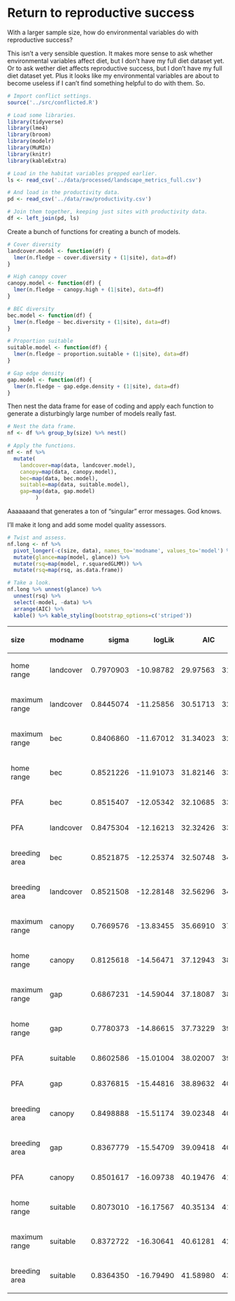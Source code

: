 Return to reproductive success
================

With a larger sample size, how do environmental variables do with
reproductive success?

This isn’t a very sensible question. It makes more sense to ask whether
environmental variables affect diet, but I don’t have my full diet
dataset yet. Or to ask wether diet affects reproductive success, but I
don’t have my full diet dataset yet. Plus it looks like my environmental
variables are about to become useless if I can’t find something helpful
to do with them. So.

``` r
# Import conflict settings.
source('../src/conflicted.R')

# Load some libraries.
library(tidyverse)
library(lme4)
library(broom)
library(modelr)
library(MuMIn)
library(knitr)
library(kableExtra)

# Load in the habitat variables prepped earlier.
ls <- read_csv('../data/processed/landscape_metrics_full.csv')

# And load in the productivity data.
pd <- read_csv('../data/raw/productivity.csv')

# Join them together, keeping just sites with productivity data.
df <- left_join(pd, ls)
```

<!-- The first interesting this is that there is, in fact, high overlap between the productivity data and the occupancy data. This is because Gravell doesn't actually have productivity data, so only TMC is missing occupancy. So that's a very, very fast analysis I can do. -->

Create a bunch of functions for creating a bunch of models.

``` r
# Cover diversity
landcover.model <- function(df) {
  lmer(n.fledge ~ cover.diversity + (1|site), data=df)
}

# High canopy cover
canopy.model <- function(df) {
  lmer(n.fledge ~ canopy.high + (1|site), data=df)
}

# BEC diversity
bec.model <- function(df) {
  lmer(n.fledge ~ bec.diversity + (1|site), data=df)
}

# Proportion suitable
suitable.model <- function(df) {
  lmer(n.fledge ~ proportion.suitable + (1|site), data=df)
}

# Gap edge density
gap.model <- function(df) {
  lmer(n.fledge ~ gap.edge.density + (1|site), data=df)
}
```

Then nest the data frame for ease of coding and apply each function to
generate a disturbingly large number of models really fast.

``` r
# Nest the data frame.
nf <- df %>% group_by(size) %>% nest()

# Apply the functions.
nf <- nf %>% 
  mutate(
    landcover=map(data, landcover.model),
    canopy=map(data, canopy.model),
    bec=map(data, bec.model),
    suitable=map(data, suitable.model),
    gap=map(data, gap.model)
         )
```

Aaaaaaand that generates a ton of “singular” error messages. God knows.

I’ll make it long and add some model quality assessors.

``` r
# Twist and assess.
nf.long <- nf %>% 
  pivot_longer(-c(size, data), names_to='modname', values_to='model') %>% 
  mutate(glance=map(model, glance)) %>% 
  mutate(rsq=map(model, r.squaredGLMM)) %>% 
  mutate(rsq=map(rsq, as.data.frame))

# Take a look.
nf.long %>% unnest(glance) %>% 
  unnest(rsq) %>% 
  select(-model, -data) %>% 
  arrange(AIC) %>% 
  kable() %>% kable_styling(bootstrap_options=c('striped'))
```

<table class="table table-striped" style="margin-left: auto; margin-right: auto;">

<thead>

<tr>

<th style="text-align:left;">

size

</th>

<th style="text-align:left;">

modname

</th>

<th style="text-align:right;">

sigma

</th>

<th style="text-align:right;">

logLik

</th>

<th style="text-align:right;">

AIC

</th>

<th style="text-align:right;">

BIC

</th>

<th style="text-align:right;">

deviance

</th>

<th style="text-align:right;">

df.residual

</th>

<th style="text-align:right;">

R2m

</th>

<th style="text-align:right;">

R2c

</th>

</tr>

</thead>

<tbody>

<tr>

<td style="text-align:left;">

home range

</td>

<td style="text-align:left;">

landcover

</td>

<td style="text-align:right;">

0.7970903

</td>

<td style="text-align:right;">

\-10.98782

</td>

<td style="text-align:right;">

29.97563

</td>

<td style="text-align:right;">

31.56722

</td>

<td style="text-align:right;">

24.01995

</td>

<td style="text-align:right;">

7

</td>

<td style="text-align:right;">

0.1152069

</td>

<td style="text-align:right;">

0.1152069

</td>

</tr>

<tr>

<td style="text-align:left;">

maximum range

</td>

<td style="text-align:left;">

landcover

</td>

<td style="text-align:right;">

0.8445074

</td>

<td style="text-align:right;">

\-11.25856

</td>

<td style="text-align:right;">

30.51713

</td>

<td style="text-align:right;">

32.10871

</td>

<td style="text-align:right;">

25.29123

</td>

<td style="text-align:right;">

7

</td>

<td style="text-align:right;">

0.0174579

</td>

<td style="text-align:right;">

0.0174579

</td>

</tr>

<tr>

<td style="text-align:left;">

maximum range

</td>

<td style="text-align:left;">

bec

</td>

<td style="text-align:right;">

0.8406860

</td>

<td style="text-align:right;">

\-11.67012

</td>

<td style="text-align:right;">

31.34023

</td>

<td style="text-align:right;">

32.93181

</td>

<td style="text-align:right;">

25.19145

</td>

<td style="text-align:right;">

7

</td>

<td style="text-align:right;">

0.0254652

</td>

<td style="text-align:right;">

0.0254652

</td>

</tr>

<tr>

<td style="text-align:left;">

home range

</td>

<td style="text-align:left;">

bec

</td>

<td style="text-align:right;">

0.8521226

</td>

<td style="text-align:right;">

\-11.91073

</td>

<td style="text-align:right;">

31.82146

</td>

<td style="text-align:right;">

33.41304

</td>

<td style="text-align:right;">

25.48872

</td>

<td style="text-align:right;">

7

</td>

<td style="text-align:right;">

0.0014356

</td>

<td style="text-align:right;">

0.0014356

</td>

</tr>

<tr>

<td style="text-align:left;">

PFA

</td>

<td style="text-align:left;">

bec

</td>

<td style="text-align:right;">

0.8515407

</td>

<td style="text-align:right;">

\-12.05342

</td>

<td style="text-align:right;">

32.10685

</td>

<td style="text-align:right;">

33.69843

</td>

<td style="text-align:right;">

25.47369

</td>

<td style="text-align:right;">

7

</td>

<td style="text-align:right;">

0.0026629

</td>

<td style="text-align:right;">

0.0026629

</td>

</tr>

<tr>

<td style="text-align:left;">

PFA

</td>

<td style="text-align:left;">

landcover

</td>

<td style="text-align:right;">

0.8475304

</td>

<td style="text-align:right;">

\-12.16213

</td>

<td style="text-align:right;">

32.32426

</td>

<td style="text-align:right;">

33.91584

</td>

<td style="text-align:right;">

25.36984

</td>

<td style="text-align:right;">

7

</td>

<td style="text-align:right;">

0.0111078

</td>

<td style="text-align:right;">

0.0111078

</td>

</tr>

<tr>

<td style="text-align:left;">

breeding area

</td>

<td style="text-align:left;">

bec

</td>

<td style="text-align:right;">

0.8521875

</td>

<td style="text-align:right;">

\-12.25374

</td>

<td style="text-align:right;">

32.50748

</td>

<td style="text-align:right;">

34.09906

</td>

<td style="text-align:right;">

25.49040

</td>

<td style="text-align:right;">

7

</td>

<td style="text-align:right;">

0.0012986

</td>

<td style="text-align:right;">

0.0012986

</td>

</tr>

<tr>

<td style="text-align:left;">

breeding area

</td>

<td style="text-align:left;">

landcover

</td>

<td style="text-align:right;">

0.8521508

</td>

<td style="text-align:right;">

\-12.28148

</td>

<td style="text-align:right;">

32.56296

</td>

<td style="text-align:right;">

34.15454

</td>

<td style="text-align:right;">

25.48945

</td>

<td style="text-align:right;">

7

</td>

<td style="text-align:right;">

0.0013760

</td>

<td style="text-align:right;">

0.0013760

</td>

</tr>

<tr>

<td style="text-align:left;">

maximum range

</td>

<td style="text-align:left;">

canopy

</td>

<td style="text-align:right;">

0.7669576

</td>

<td style="text-align:right;">

\-13.83455

</td>

<td style="text-align:right;">

35.66910

</td>

<td style="text-align:right;">

37.26068

</td>

<td style="text-align:right;">

23.17215

</td>

<td style="text-align:right;">

7

</td>

<td style="text-align:right;">

0.1754269

</td>

<td style="text-align:right;">

0.1754269

</td>

</tr>

<tr>

<td style="text-align:left;">

home range

</td>

<td style="text-align:left;">

canopy

</td>

<td style="text-align:right;">

0.8125618

</td>

<td style="text-align:right;">

\-14.56471

</td>

<td style="text-align:right;">

37.12943

</td>

<td style="text-align:right;">

38.72101

</td>

<td style="text-align:right;">

24.66720

</td>

<td style="text-align:right;">

7

</td>

<td style="text-align:right;">

0.0683694

</td>

<td style="text-align:right;">

0.0872097

</td>

</tr>

<tr>

<td style="text-align:left;">

maximum range

</td>

<td style="text-align:left;">

gap

</td>

<td style="text-align:right;">

0.6867231

</td>

<td style="text-align:right;">

\-14.59044

</td>

<td style="text-align:right;">

37.18087

</td>

<td style="text-align:right;">

38.77245

</td>

<td style="text-align:right;">

22.73834

</td>

<td style="text-align:right;">

7

</td>

<td style="text-align:right;">

0.2175312

</td>

<td style="text-align:right;">

0.3491489

</td>

</tr>

<tr>

<td style="text-align:left;">

home range

</td>

<td style="text-align:left;">

gap

</td>

<td style="text-align:right;">

0.7780373

</td>

<td style="text-align:right;">

\-14.86615

</td>

<td style="text-align:right;">

37.73229

</td>

<td style="text-align:right;">

39.32387

</td>

<td style="text-align:right;">

23.48769

</td>

<td style="text-align:right;">

7

</td>

<td style="text-align:right;">

0.1534620

</td>

<td style="text-align:right;">

0.1534620

</td>

</tr>

<tr>

<td style="text-align:left;">

PFA

</td>

<td style="text-align:left;">

suitable

</td>

<td style="text-align:right;">

0.8602586

</td>

<td style="text-align:right;">

\-15.01004

</td>

<td style="text-align:right;">

38.02007

</td>

<td style="text-align:right;">

39.23041

</td>

<td style="text-align:right;">

23.13689

</td>

<td style="text-align:right;">

6

</td>

<td style="text-align:right;">

0.0262632

</td>

<td style="text-align:right;">

0.0262632

</td>

</tr>

<tr>

<td style="text-align:left;">

PFA

</td>

<td style="text-align:left;">

gap

</td>

<td style="text-align:right;">

0.8376815

</td>

<td style="text-align:right;">

\-15.44816

</td>

<td style="text-align:right;">

38.89632

</td>

<td style="text-align:right;">

40.48790

</td>

<td style="text-align:right;">

25.11269

</td>

<td style="text-align:right;">

7

</td>

<td style="text-align:right;">

0.0317450

</td>

<td style="text-align:right;">

0.0317450

</td>

</tr>

<tr>

<td style="text-align:left;">

breeding area

</td>

<td style="text-align:left;">

canopy

</td>

<td style="text-align:right;">

0.8498888

</td>

<td style="text-align:right;">

\-15.51174

</td>

<td style="text-align:right;">

39.02348

</td>

<td style="text-align:right;">

40.61506

</td>

<td style="text-align:right;">

25.43098

</td>

<td style="text-align:right;">

7

</td>

<td style="text-align:right;">

0.0061443

</td>

<td style="text-align:right;">

0.0061443

</td>

</tr>

<tr>

<td style="text-align:left;">

breeding area

</td>

<td style="text-align:left;">

gap

</td>

<td style="text-align:right;">

0.8367779

</td>

<td style="text-align:right;">

\-15.54709

</td>

<td style="text-align:right;">

39.09418

</td>

<td style="text-align:right;">

40.68576

</td>

<td style="text-align:right;">

25.08895

</td>

<td style="text-align:right;">

7

</td>

<td style="text-align:right;">

0.0336310

</td>

<td style="text-align:right;">

0.0336310

</td>

</tr>

<tr>

<td style="text-align:left;">

PFA

</td>

<td style="text-align:left;">

canopy

</td>

<td style="text-align:right;">

0.8501617

</td>

<td style="text-align:right;">

\-16.09738

</td>

<td style="text-align:right;">

40.19476

</td>

<td style="text-align:right;">

41.78634

</td>

<td style="text-align:right;">

25.43804

</td>

<td style="text-align:right;">

7

</td>

<td style="text-align:right;">

0.0055695

</td>

<td style="text-align:right;">

0.0055695

</td>

</tr>

<tr>

<td style="text-align:left;">

home range

</td>

<td style="text-align:left;">

suitable

</td>

<td style="text-align:right;">

0.8073010

</td>

<td style="text-align:right;">

\-16.17567

</td>

<td style="text-align:right;">

40.35134

</td>

<td style="text-align:right;">

41.94292

</td>

<td style="text-align:right;">

24.29998

</td>

<td style="text-align:right;">

7

</td>

<td style="text-align:right;">

0.0944592

</td>

<td style="text-align:right;">

0.0944592

</td>

</tr>

<tr>

<td style="text-align:left;">

maximum range

</td>

<td style="text-align:left;">

suitable

</td>

<td style="text-align:right;">

0.8372722

</td>

<td style="text-align:right;">

\-16.30641

</td>

<td style="text-align:right;">

40.61281

</td>

<td style="text-align:right;">

42.20439

</td>

<td style="text-align:right;">

25.10194

</td>

<td style="text-align:right;">

7

</td>

<td style="text-align:right;">

0.0325996

</td>

<td style="text-align:right;">

0.0325996

</td>

</tr>

<tr>

<td style="text-align:left;">

breeding area

</td>

<td style="text-align:left;">

suitable

</td>

<td style="text-align:right;">

0.8364350

</td>

<td style="text-align:right;">

\-16.79490

</td>

<td style="text-align:right;">

41.58980

</td>

<td style="text-align:right;">

43.18138

</td>

<td style="text-align:right;">

25.07993

</td>

<td style="text-align:right;">

7

</td>

<td style="text-align:right;">

0.0343465

</td>

<td style="text-align:right;">

0.0343465

</td>

</tr>

</tbody>

</table>
